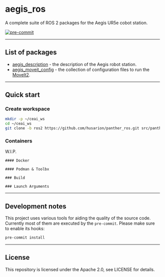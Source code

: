 # aegis_ros

A complete suite of ROS 2 packages for the Aegis UR5e cobot station.

[![pre-commit](https://img.shields.io/badge/pre--commit-enabled-brightgreen?logo=pre-commit)](https://github.com/pre-commit/pre-commit)

---

## List of packages

* [aegis_description](./aegis_description/README.md) - the description of the Aegis robot station.
* [aegis_moveit_config](./aegis_moveit_config/README.md) - the collection of configuration files to run the [MoveIt2](https://moveit.picknik.ai/main/index.html).

---

## Quick start

### Create workspace

```bash
mkdir -p ~/ceai_ws
cd ~/ceai_ws
git clone -b ros2 https://github.com/husarion/panther_ros.git src/panther_ros
```
### Containers
W.I.P.
```
#### Docker

#### Podman & Toolbx

### Build

### Launch Arguments
```

---
## Development notes

This project uses various tools for aiding the quality of the source code. Currently most of them are executed by the `pre-commit`. Please make sure to enable its hooks:

```bash
pre-commit install
```

---
## License
This repository is licensed under the Apache 2.0, see LICENSE for details.
